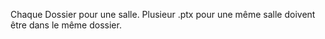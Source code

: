 Chaque Dossier pour une salle.
Plusieur .ptx pour une même salle doivent être dans le même dossier.
